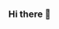 ### Hi there 👋

<!--
**gmumpower/gmumpower** is a ✨ _special_ ✨ repository because its `README.md` (this file) appears on your GitHub profile.

Here are some ideas to get you started:

- 🔭 I’m currently working on ... Everything
- 🌱 I’m currently learning ...Node.js, Express.js, and intergrating middleware
- 👯 I’m looking to collaborate on ... Anything!
- 🤔 I’m looking for help with ... Middleware
- 💬 Ask me about ... Finance/ credit Projects you might have
- 📫 How to reach me: ... gavinmumpower96@gmail.com
- ⚡ Fun fact: ... I'm a jack of all trades type person, anything you throw my way I will have some knowledge in it.
-->
